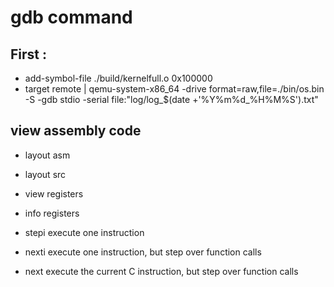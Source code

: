 # gdb command

## First :

- add-symbol-file ./build/kernelfull.o 0x100000
- target remote | qemu-system-x86_64 -drive format=raw,file=./bin/os.bin -S -gdb stdio -serial file:"log/log_$(date +'%Y%m%d_%H%M%S').txt"


## view assembly code
- layout asm

- layout src

- view registers
- info registers

- stepi execute one instruction
- nexti execute one instruction, but step over function calls
- next execute the current C instruction, but step over function calls

